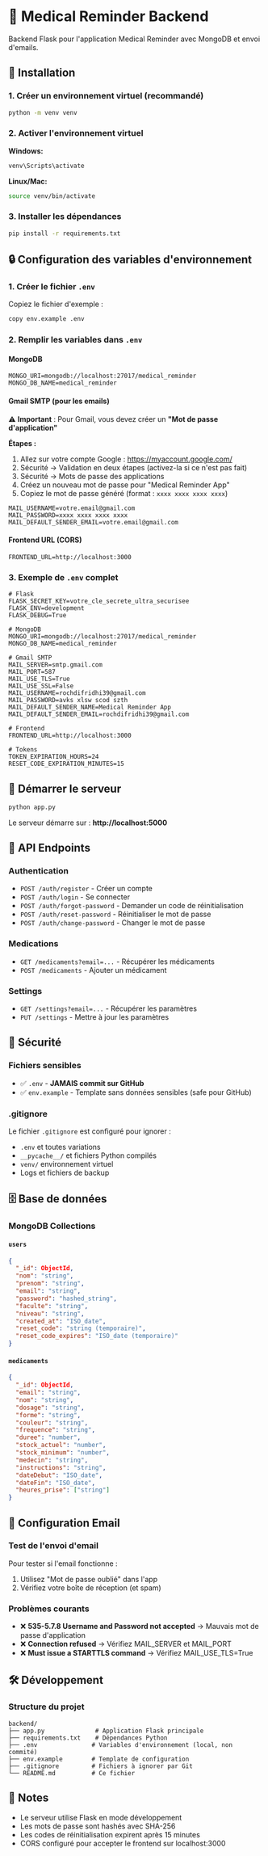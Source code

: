 # 🏥 Medical Reminder Backend

Backend Flask pour l'application Medical Reminder avec MongoDB et envoi d'emails.

## 🔧 Installation

### 1. Créer un environnement virtuel (recommandé)
```bash
python -m venv venv
```

### 2. Activer l'environnement virtuel
**Windows:**
```bash
venv\Scripts\activate
```

**Linux/Mac:**
```bash
source venv/bin/activate
```

### 3. Installer les dépendances
```bash
pip install -r requirements.txt
```

## 🔒 Configuration des variables d'environnement

### 1. Créer le fichier `.env`
Copiez le fichier d'exemple :
```bash
copy env.example .env
```

### 2. Remplir les variables dans `.env`

#### **MongoDB**
```env
MONGO_URI=mongodb://localhost:27017/medical_reminder
MONGO_DB_NAME=medical_reminder
```

#### **Gmail SMTP (pour les emails)**
⚠️ **Important** : Pour Gmail, vous devez créer un **"Mot de passe d'application"**

**Étapes :**
1. Allez sur votre compte Google : https://myaccount.google.com/
2. Sécurité → Validation en deux étapes (activez-la si ce n'est pas fait)
3. Sécurité → Mots de passe des applications
4. Créez un nouveau mot de passe pour "Medical Reminder App"
5. Copiez le mot de passe généré (format : `xxxx xxxx xxxx xxxx`)

```env
MAIL_USERNAME=votre.email@gmail.com
MAIL_PASSWORD=xxxx xxxx xxxx xxxx
MAIL_DEFAULT_SENDER_EMAIL=votre.email@gmail.com
```

#### **Frontend URL (CORS)**
```env
FRONTEND_URL=http://localhost:3000
```

### 3. Exemple de `.env` complet
```env
# Flask
FLASK_SECRET_KEY=votre_cle_secrete_ultra_securisee
FLASK_ENV=development
FLASK_DEBUG=True

# MongoDB
MONGO_URI=mongodb://localhost:27017/medical_reminder
MONGO_DB_NAME=medical_reminder

# Gmail SMTP
MAIL_SERVER=smtp.gmail.com
MAIL_PORT=587
MAIL_USE_TLS=True
MAIL_USE_SSL=False
MAIL_USERNAME=rochdifridhi39@gmail.com
MAIL_PASSWORD=avks xlsw scod szth
MAIL_DEFAULT_SENDER_NAME=Medical Reminder App
MAIL_DEFAULT_SENDER_EMAIL=rochdifridhi39@gmail.com

# Frontend
FRONTEND_URL=http://localhost:3000

# Tokens
TOKEN_EXPIRATION_HOURS=24
RESET_CODE_EXPIRATION_MINUTES=15
```

## 🚀 Démarrer le serveur

```bash
python app.py
```

Le serveur démarre sur : **http://localhost:5000**

## 📡 API Endpoints

### Authentication
- `POST /auth/register` - Créer un compte
- `POST /auth/login` - Se connecter
- `POST /auth/forgot-password` - Demander un code de réinitialisation
- `POST /auth/reset-password` - Réinitialiser le mot de passe
- `POST /auth/change-password` - Changer le mot de passe

### Medications
- `GET /medicaments?email=...` - Récupérer les médicaments
- `POST /medicaments` - Ajouter un médicament

### Settings
- `GET /settings?email=...` - Récupérer les paramètres
- `PUT /settings` - Mettre à jour les paramètres

## 🔐 Sécurité

### Fichiers sensibles
- ✅ `.env` - **JAMAIS commit sur GitHub**
- ✅ `env.example` - Template sans données sensibles (safe pour GitHub)

### .gitignore
Le fichier `.gitignore` est configuré pour ignorer :
- `.env` et toutes variations
- `__pycache__/` et fichiers Python compilés
- `venv/` environnement virtuel
- Logs et fichiers de backup

## 🗄️ Base de données

### MongoDB Collections

#### `users`
```json
{
  "_id": ObjectId,
  "nom": "string",
  "prenom": "string",
  "email": "string",
  "password": "hashed_string",
  "faculte": "string",
  "niveau": "string",
  "created_at": "ISO_date",
  "reset_code": "string (temporaire)",
  "reset_code_expires": "ISO_date (temporaire)"
}
```

#### `medicaments`
```json
{
  "_id": ObjectId,
  "email": "string",
  "nom": "string",
  "dosage": "string",
  "forme": "string",
  "couleur": "string",
  "frequence": "string",
  "duree": "number",
  "stock_actuel": "number",
  "stock_minimum": "number",
  "medecin": "string",
  "instructions": "string",
  "dateDebut": "ISO_date",
  "dateFin": "ISO_date",
  "heures_prise": ["string"]
}
```

## 📧 Configuration Email

### Test de l'envoi d'email
Pour tester si l'email fonctionne :
1. Utilisez "Mot de passe oublié" dans l'app
2. Vérifiez votre boîte de réception (et spam)

### Problèmes courants
- ❌ **535-5.7.8 Username and Password not accepted** → Mauvais mot de passe d'application
- ❌ **Connection refused** → Vérifiez MAIL_SERVER et MAIL_PORT
- ❌ **Must issue a STARTTLS command** → Vérifiez MAIL_USE_TLS=True

## 🛠️ Développement

### Structure du projet
```
backend/
├── app.py              # Application Flask principale
├── requirements.txt    # Dépendances Python
├── .env               # Variables d'environnement (local, non commité)
├── env.example        # Template de configuration
├── .gitignore         # Fichiers à ignorer par Git
└── README.md          # Ce fichier
```

## 📝 Notes

- Le serveur utilise Flask en mode développement
- Les mots de passe sont hashés avec SHA-256
- Les codes de réinitialisation expirent après 15 minutes
- CORS configuré pour accepter le frontend sur localhost:3000
